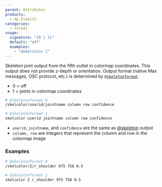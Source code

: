 ```yaml
---
parent: Attributes
products:
  - dp.kinect2
categories:
  - visual
usage:
  signature: "{0 | 1}"
  default: "off"
  examples:
    - "@skelcolor 1"
---
```


Skeleton joint output from the fifth outlet in colormap coordinates.
This output does not provide z-depth or orientation.
Output format (native Max messages, OSC protocol, etc.) is determined by
[`@skeletonformat`](skeletonformat.md).

* 0 = off
* 1 = joints in colormap coordinates

```sh
# @skeletonformat 0
/skelcolor/userid/jointname column row confidence

# @skeletonformat 1
skelcolor userid jointname column row confidence
```

* `userid`, `jointname`, and `confidence` are the same as [@skeleton](skeleton.md) output
* `column, row` are integers that represent the column and row in the colormap image

### Examples

```sh
# @skeletonformat 0
/skelcolor/2/r_shoulder 975 758 0.5

# @skeletonformat 1
skelcolor 2 r_shoulder 975 758 0.5
```
